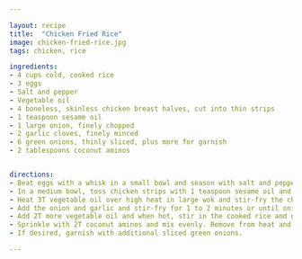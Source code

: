 ```yaml
---

layout: recipe
title:  "Chicken Fried Rice"
image: chicken-fried-rice.jpg
tags: chicken, rice

ingredients:
- 4 cups cold, cooked rice
- 3 eggs
- Salt and pepper
- Vegetable oil
- 4 boneless, skinless chicken breast halves, cut into thin strips
- 1 teaspoon sesame oil
- 1 large onion, finely chopped
- 2 garlic cloves, finely minced
- 6 green onions, thinly sliced, plus more for garnish
- 2 tablespoons coconut aminos


directions:
- Beat eggs with a whisk in a small bowl and season with salt and pepper. Heat very little oil over medium heat and make an omelette using half the beaten eggs. Turn out onto a plate to cool. Repeat with remaining beaten eggs. Place 1 omelette on top of the other, fold and coarsely chop. Set aside.
- In a medium bowl, toss chicken strips with 1 teaspoon sesame oil and season with salt and pepper. 
- Heat 3T vegetable oil over high heat in large wok and stir-fry the chicken strips until lightly golden, about 2 to 3 minutes. 
- Add the onion and garlic and stir-fry for 1 to 2 minutes or until onion has softened. 
- Add 2T more vegetable oil and when hot, stir in the cooked rice and green onions, tossing and mixing thoroughly until very hot. 
- Sprinkle with 2T coconut aminos and mix evenly. Remove from heat and stir in chopped cooked egg. 
- If desired, garnish with additional sliced green onions.

---
```

